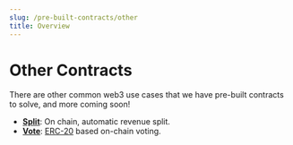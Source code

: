 ```yaml
---
slug: /pre-built-contracts/other
title: Overview
---
```


# Other Contracts

There are other common web3 use cases that we have pre-built contracts to solve, and more coming soon!

- [**Split**](/pre-built-contracts/split): On chain, automatic revenue split.
- [**Vote**](/pre-built-contracts/vote): [ERC-20](https://eips.ethereum.org/EIPS/eip-20) based on-chain voting.
